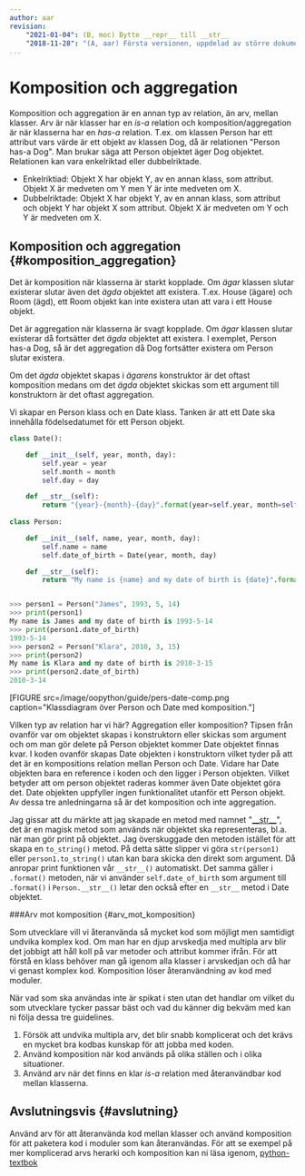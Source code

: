 ```yaml
---
author: aar
revision:
    "2021-01-04": (B, moc) Bytte __repr__ till __str__
    "2018-11-28": "(A, aar) Första versionen, uppdelad av större dokument."
...
```

Komposition och aggregation
==================================

Komposition och aggregation är en annan typ av relation, än arv, mellan klasser. Arv är när klasser har en _is-a_ relation och komposition/aggregation är när klasserna har en _has-a_ relation. T.ex. om klassen Person har ett attribut vars värde är ett objekt av klassen Dog, då är relationen "Person has-a Dog". Man brukar säga att Person objektet äger Dog objektet. 
Relationen kan vara enkelriktad eller dubbelriktade.

* Enkelriktiad: Objekt X har objekt Y, av en annan klass, som attribut. Objekt X är medveten om Y men Y är inte medveten om X.
* Dubbelriktade: Objekt X har objekt Y, av en annan klass, som attribut och objekt Y har objekt X som attribut. Objekt X är medveten om Y och Y är medveten om X.



Komposition och aggregation {#komposition_aggregation}
------------------------------

Det är komposition när klasserna är starkt kopplade. Om _ägar_ klassen slutar existerar slutar även det _ägda_ objektet att existera. T.ex. House (ägare) och Room (ägd), ett Room objekt kan inte existera utan att vara i ett House objekt.

Det är aggregation när klasserna är svagt kopplade. Om _ägar_ klassen slutar existerar då fortsätter det _ägda_ objektet att existera.
I exemplet, Person has-a Dog, så är det aggregation då Dog fortsätter existera om Person slutar existera.

Om det _ägda_ objektet skapas i _ägarens_ konstruktor är det oftast komposition medans om det _ägda_ objektet skickas som ett argument till konstruktorn är det oftast aggregation.

Vi skapar en Person klass och en Date klass. Tanken är att ett Date ska innehålla födelsedatumet för ett Person objekt.

```python
class Date():

    def __init__(self, year, month, day):
        self.year = year
        self.month = month
        self.day = day

    def __str__(self):
        return "{year}-{month}-{day}".format(year=self.year, month=self.month, day=self.day)
        
class Person:

    def __init__(self, name, year, month, day):
        self.name = name
        self.date_of_birth = Date(year, month, day)

    def __str__(self):
        return "My name is {name} and my date of birth is {date}".format(name=self.name, date=self.date_of_birth)


>>> person1 = Person("James", 1993, 5, 14)
>>> print(person1)
My name is James and my date of birth is 1993-5-14
>>> print(person1.date_of_birth)
1993-5-14
>>> person2 = Person("Klara", 2010, 3, 15)
>>> print(person2)
My name is Klara and my date of birth is 2010-3-15
>>> print(person2.date_of_birth)
2010-3-14
```

[FIGURE src=/image/oopython/guide/pers-date-comp.png caption="Klassdiagram över Person och Date med komposition."]

Vilken typ av relation har vi här? Aggregation eller komposition? Tipsen från ovanför var om objektet skapas i konstruktorn eller skickas som argument och om man gör delete på Person objektet kommer Date objektet finnas kvar. I koden ovanför skapas Date objekten i konstruktorn vilket tyder på att det är en kompositions relation mellan Person och Date. Vidare har Date objekten bara en reference i koden och den ligger i Person objekten. Vilket betyder att om person objektet raderas kommer även Date objektet göra det. Date objekten uppfyller ingen funktionalitet utanför ett Person objekt. Av dessa tre anledningarna så är det komposition och inte aggregation.


Jag gissar att du märkte att jag skapade en metod med namnet "[\_\_str\_\_](https://docs.python.org/3/reference/datamodel.html#object.__str__)", det är en magisk metod som används när objektet ska representeras, bl.a. när man gör print på objektet. Jag överskuggade den metoden istället för att skapa en `to_string()` metod. På detta sätte slipper vi göra `str(person1)` eller `person1.to_string()` utan kan bara skicka den direkt som argument. Då anropar print funktionen vår `__str__()` automatiskt. Det samma gäller i `.format()` metoden, när vi använder `self.date_of_birth` som argument till `.format()` i `Person.__str__()` letar den också efter en `__str__` metod i Date objektet.



###Arv mot komposition {#arv_mot_komposition}

Som utvecklare vill vi återanvända så mycket kod som möjligt men samtidigt undvika komplex kod.
Om man har en djup arvskedja med multipla arv blir det jobbigt att håll koll på var metoder och attribut kommer ifrån. För att förstå en klass behöver man gå igenom alla klasser i arvskedjan och då har vi genast komplex kod.
Komposition löser återanvändning av kod med moduler.

När vad som ska användas inte är spikat i sten utan det handlar om vilket du som utvecklare tycker passar bäst och vad du känner dig bekväm med kan ni följa dessa tre guidelines.

1. Försök att undvika multipla arv, det blir snabb komplicerat och det krävs en mycket bra kodbas kunskap för att jobba med koden.
2. Använd komposition när kod används på olika ställen och i olika situationer.
3. Använd arv när det finns en klar _is-a_ relation med återanvändbar kod mellan klasserna.



Avslutningsvis {#avslutning}
------------------------------

Använd arv för att återanvända kod mellan klasser och använd komposition för att paketera kod i moduler som kan återanvändas.
För att se exempel på mer komplicerad arvs herarki och komposition kan ni läsa igenom, [python-textbok](https://python-textbok.readthedocs.org/en/latest/Object_Oriented_Programming.html#)